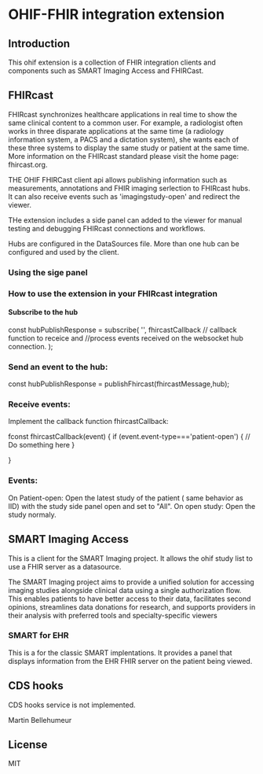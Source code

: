 # OHIF-FHIR integration extension

## Introduction

This ohif extension is a collection of  FHIR integration clients and components such as SMART Imaging Access and FHIRCast.


## FHIRcast
FHIRcast synchronizes healthcare applications in real time to show the same clinical content to a common user. For example, a radiologist often works in three disparate applications at the same time (a radiology information system, a PACS and a dictation system), she wants each of these three systems to display the same study or patient at the same time. More information on the FHIRcast standard please visit the home page: fhircast.org.

THE OHIF FHIRCast client api allows publishing information such as measurements, annotations and FHIR imaging serlection  to FHIRcast hubs.  It can also receive events such as 'imagingstudy-open' and redirect the viewer.

THe extension includes a side panel can added to the viewer for manual testing and debugging FHIRcast connections and workflows.

Hubs are configured in the DataSources file.  More than one hub can be configured and used by the client. 

### Using the sige panel

### How to use the extension in your FHIRcast integration 

#### Subscribe to the hub
const hubPublishResponse = subscribe(
    '<hub name in configuration>',
    fhircastCallback    // callback function to receice and 
                        //process events received on the websocket hub connection.
    );

### Send an event to the hub:
const hubPublishResponse = publishFhircast(fhircastMessage,hub);

### Receive events:
Implement the callback function fhircastCallback:

fconst fhircastCallback(event) {
if (event.event-type==='patient-open') {
    // Do something here
}

}

### Events:
On Patient-open:  Open the latest study of the patient ( same behavior as IID) with the study side panel open and set to "All".
On open study: Open the study normaly.



## SMART Imaging Access

This is a client for the SMART Imaging project.  It allows the ohif study list to use a FHIR server as a datasource. 

The SMART Imaging project aims to provide a unified solution for accessing imaging studies alongside clinical data using a single authorization flow. This enables patients to have better access to their data, facilitates second opinions, streamlines data donations for research, and supports providers in their analysis with preferred tools and specialty-specific viewers


### SMART for EHR
This is a for the classic SMART implentations.  It provides a panel that displays information from the EHR FHIR server on the patient being viewed.


## CDS hooks
CDS hooks service is not implemented.


Martin Bellehumeur 
## License 
MIT

